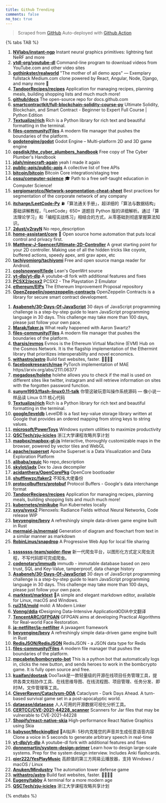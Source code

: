 ```yaml
---
title: Github Trending
comments: false
no_toc: true
---
```


> Scraped from [GitHub](https://github.com/trending)
Auto-deployed with [Github Action](https://docs.github.com/en/actions)

{% tabs TAB %}
<!-- tab Daily -->
1. [**NVlabs/instant-ngp**](https://github.com/NVlabs/instant-ngp)
Instant neural graphics primitives: lightning fast NeRF and more
2. [**ytdl-org/youtube-dl**](https://github.com/ytdl-org/youtube-dl)
Command-line program to download videos from YouTube.com and other video sites
3. [**gothinkster/realworld**](https://github.com/gothinkster/realworld)
"The mother of all demo apps" — Exemplary fullstack Medium.com clone powered by React, Angular, Node, Django, and many more 🏅
4. [**TandoorRecipes/recipes**](https://github.com/TandoorRecipes/recipes)
Application for managing recipes, planning meals, building shopping lists and much much more!
5. [**github/docs**](https://github.com/github/docs)
The open-source repo for docs.github.com
6. [**smartcontractkit/full-blockchain-solidity-course-py**](https://github.com/smartcontractkit/full-blockchain-solidity-course-py)
Ultimate Solidity, Blockchain, and Smart Contract - Beginner to Expert Full Course | Python Edition
7. [**Textualize/rich**](https://github.com/Textualize/rich)
Rich is a Python library for rich text and beautiful formatting in the terminal.
8. [**files-community/Files**](https://github.com/files-community/Files)
A modern file manager that pushes the boundaries of the platform.
9. [**godotengine/godot**](https://github.com/godotengine/godot)
Godot Engine – Multi-platform 2D and 3D game engine
10. [**opsdisk/the_cyber_plumbers_handbook**](https://github.com/opsdisk/the_cyber_plumbers_handbook)
Free copy of The Cyber Plumber's Handbook
11. [**jdah/minecraft-again**](https://github.com/jdah/minecraft-again)
yeah I made it again
12. [**public-apis/public-apis**](https://github.com/public-apis/public-apis)
A collective list of free APIs
13. [**bitcoin/bitcoin**](https://github.com/bitcoin/bitcoin)
Bitcoin Core integration/staging tree
14. [**ossu/computer-science**](https://github.com/ossu/computer-science)
🎓 Path to a free self-taught education in Computer Science!
15. [**sergiomarotco/Network-segmentation-cheat-sheet**](https://github.com/sergiomarotco/Network-segmentation-cheat-sheet)
Best practices for segmentation of the corporate network of any company
16. [**itcharge/LeetCode-Py**](https://github.com/itcharge/LeetCode-Py)
⛽️「算法通关手册」，超详细的「算法与数据结构」基础讲解教程，「LeetCode」650+ 道题目 Python 版的详细解析。通过「算法理论学习」和「编程实战练习」相结合的方式，从零基础到彻底掌握算法知识。
17. [**2dust/v2rayN**](https://github.com/2dust/v2rayN)
No repo_description
18. [**home-assistant/core**](https://github.com/home-assistant/core)
🏡 Open source home automation that puts local control and privacy first.
19. [**Matthew-J-Spencer/Ultimate-2D-Controller**](https://github.com/Matthew-J-Spencer/Ultimate-2D-Controller)
A great starting point for your 2D controller. Making use of all the hidden tricks like coyote, buffered actions, speedy apex, anti grav apex, etc
20. [**tachiyomiorg/tachiyomi**](https://github.com/tachiyomiorg/tachiyomi)
Free and open source manga reader for Android.
21. [**coolsnowwolf/lede**](https://github.com/coolsnowwolf/lede)
Lean's OpenWrt source
22. [**yt-dlp/yt-dlp**](https://github.com/yt-dlp/yt-dlp)
A youtube-dl fork with additional features and fixes
23. [**PCSX2/pcsx2**](https://github.com/PCSX2/pcsx2)
PCSX2 - The Playstation 2 Emulator
24. [**ethereum/EIPs**](https://github.com/ethereum/EIPs)
The Ethereum Improvement Proposal repository
25. [**OpenZeppelin/openzeppelin-contracts**](https://github.com/OpenZeppelin/openzeppelin-contracts)
OpenZeppelin Contracts is a library for secure smart contract development.
<!-- endtab -->
<!-- tab Weekly -->
1. [**Asabeneh/30-Days-Of-JavaScript**](https://github.com/Asabeneh/30-Days-Of-JavaScript)
30 days of JavaScript programming challenge is a step-by-step guide to learn JavaScript programming language in 30 days. This challenge may take more than 100 days, please just follow your own pace.
2. [**Marak/faker.js**](https://github.com/Marak/faker.js)
What really happened with Aaron Swartz?
3. [**files-community/Files**](https://github.com/files-community/Files)
A modern file manager that pushes the boundaries of the platform.
4. [**tharsis/evmos**](https://github.com/tharsis/evmos)
Evmos is the Ethereum Virtual Machine (EVM) Hub on the Cosmos Network. It is the flagship implementation of the Ethermint library that prioritizes interoperability and novel economics.
5. [**withastro/astro**](https://github.com/withastro/astro)
Build fast websites, faster. 🚀🧑‍🚀✨
6. [**facebookresearch/mae**](https://github.com/facebookresearch/mae)
PyTorch implementation of MAE https//arxiv.org/abs/2111.06377
7. [**megadose/holehe**](https://github.com/megadose/holehe)
holehe allows you to check if the mail is used on different sites like twitter, instagram and will retrieve information on sites with the forgotten password function.
8. [**sunym1993/flash-linux0.11-talk**](https://github.com/sunym1993/flash-linux0.11-talk)
你管这破玩意叫操作系统源码 — 像小说一样品读 Linux 0.11 核心代码
9. [**Textualize/rich**](https://github.com/Textualize/rich)
Rich is a Python library for rich text and beautiful formatting in the terminal.
10. [**google/leveldb**](https://github.com/google/leveldb)
LevelDB is a fast key-value storage library written at Google that provides an ordered mapping from string keys to string values.
11. [**microsoft/PowerToys**](https://github.com/microsoft/PowerToys)
Windows system utilities to maximize productivity
12. [**QSCTech/zju-icicles**](https://github.com/QSCTech/zju-icicles)
浙江大学课程攻略共享计划
13. [**mapbox/mapbox-gl-js**](https://github.com/mapbox/mapbox-gl-js)
Interactive, thoroughly customizable maps in the browser, powered by vector tiles and WebGL
14. [**apache/superset**](https://github.com/apache/superset)
Apache Superset is a Data Visualization and Data Exploration Platform
15. [**alibaba/xquic**](https://github.com/alibaba/xquic)
No repo_description
16. [**skylot/jadx**](https://github.com/skylot/jadx)
Dex to Java decompiler
17. [**acidanthera/OpenCorePkg**](https://github.com/acidanthera/OpenCorePkg)
OpenCore bootloader
18. [**shufflewzc/faker2**](https://github.com/shufflewzc/faker2)
不知名大佬备份
19. [**protocolbuffers/protobuf**](https://github.com/protocolbuffers/protobuf)
Protocol Buffers - Google's data interchange format
20. [**TandoorRecipes/recipes**](https://github.com/TandoorRecipes/recipes)
Application for managing recipes, planning meals, building shopping lists and much much more!
21. [**kubernetes/minikube**](https://github.com/kubernetes/minikube)
Run Kubernetes locally
22. [**sxyu/svox2**](https://github.com/sxyu/svox2)
Plenoxels: Radiance Fields without Neural Networks, Code release WIP
23. [**bevyengine/bevy**](https://github.com/bevyengine/bevy)
A refreshingly simple data-driven game engine built in Rust
24. [**mermaid-js/mermaid**](https://github.com/mermaid-js/mermaid)
Generation of diagram and flowchart from text in a similar manner as markdown
25. [**RobinLinus/snapdrop**](https://github.com/RobinLinus/snapdrop)
A Progressive Web App for local file sharing
<!-- endtab -->
<!-- tab Monthly -->
1. [**ssssssss-team/spider-flow**](https://github.com/ssssssss-team/spider-flow)
新一代爬虫平台，以图形化方式定义爬虫流程，不写代码即可完成爬虫。
2. [**codenotary/immudb**](https://github.com/codenotary/immudb)
immudb - immutable database based on zero trust, SQL and Key-Value, tamperproof, data change history
3. [**Asabeneh/30-Days-Of-JavaScript**](https://github.com/Asabeneh/30-Days-Of-JavaScript)
30 days of JavaScript programming challenge is a step-by-step guide to learn JavaScript programming language in 30 days. This challenge may take more than 100 days, please just follow your own pace.
4. [**marktext/marktext**](https://github.com/marktext/marktext)
📝A simple and elegant markdown editor, available for Linux, macOS and Windows.
5. [**rui314/mold**](https://github.com/rui314/mold)
mold: A Modern Linker
6. [**Vonng/ddia**](https://github.com/Vonng/ddia)
《Designing Data-Intensive Application》DDIA中文翻译
7. [**TencentARC/GFPGAN**](https://github.com/TencentARC/GFPGAN)
GFPGAN aims at developing Practical Algorithms for Real-world Face Restoration.
8. [**ja-netfilter/ja-netfilter**](https://github.com/ja-netfilter/ja-netfilter)
A javaagent framework
9. [**bevyengine/bevy**](https://github.com/bevyengine/bevy)
A refreshingly simple data-driven game engine built in Rust
10. [**RedisJSON/RedisJSON**](https://github.com/RedisJSON/RedisJSON)
RedisJSON - a JSON data type for Redis
11. [**files-community/Files**](https://github.com/files-community/Files)
A modern file manager that pushes the boundaries of the platform.
12. [**mpcabete/bombcrypto-bot**](https://github.com/mpcabete/bombcrypto-bot)
This is a python bot that automatically logs in, clicks the new button, and sends heroes to work in the bombcrypto game. It is fully open source and free.
13. [**kuaifan/dootask**](https://github.com/kuaifan/dootask)
DooTask是一款轻量级的开源在线项目任务管理工具，提供各类文档协作工具、在线思维导图、在线流程图、项目管理、任务分发、即时IM，文件管理等工具。
14. [**CleverRaven/Cataclysm-DDA**](https://github.com/CleverRaven/Cataclysm-DDA)
Cataclysm - Dark Days Ahead. A turn-based survival game set in a post-apocalyptic world.
15. [**dataease/dataease**](https://github.com/dataease/dataease)
人人可用的开源数据可视化分析工具。
16. [**CERTCC/CVE-2021-44228_scanner**](https://github.com/CERTCC/CVE-2021-44228_scanner)
Scanners for Jar files that may be vulnerable to CVE-2021-44228
17. [**Shopify/react-native-skia**](https://github.com/Shopify/react-native-skia)
High-performance React Native Graphics using Skia
18. [**babysor/MockingBird**](https://github.com/babysor/MockingBird)
🚀AI拟声: 5秒内克隆您的声音并生成任意语音内容 Clone a voice in 5 seconds to generate arbitrary speech in real-time
19. [**yt-dlp/yt-dlp**](https://github.com/yt-dlp/yt-dlp)
A youtube-dl fork with additional features and fixes
20. [**donnemartin/system-design-primer**](https://github.com/donnemartin/system-design-primer)
Learn how to design large-scale systems. Prep for the system design interview. Includes Anki flashcards.
21. [**qier222/YesPlayMusic**](https://github.com/qier222/YesPlayMusic)
高颜值的第三方网易云播放器，支持 Windows / macOS / Linux
22. [**Anuken/Mindustry**](https://github.com/Anuken/Mindustry)
The automation tower defense game
23. [**withastro/astro**](https://github.com/withastro/astro)
Build fast websites, faster. 🚀🧑‍🚀✨
24. [**Eugeny/tabby**](https://github.com/Eugeny/tabby)
A terminal for a more modern age
25. [**QSCTech/zju-icicles**](https://github.com/QSCTech/zju-icicles)
浙江大学课程攻略共享计划
<!-- endtab -->
{% endtabs %}
